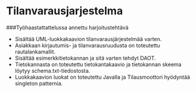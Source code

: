 # Tilanvarausjarjestelma

###Työhaastattattelussa annettu harjoitustehtävä

- Sisältää UML-luokkakaavion tilanvarausjärjestelmää varten.
- Asiakkaan kirjautumis- ja tilanvarausruudusta on toteutettu rautalankamallit.
- Sisältää esimerkkitietokannan ja sitä varten tehdyt DAOT.
- Tietokannasta on toteutettu tietokantakaavio ja tietokannan skeema löytyy schema.txt-tiedostosta. 
- Luokkakaavion luokat on toteutettu Javalla ja Tilausmoottori hyödyntää singleton patternia.
